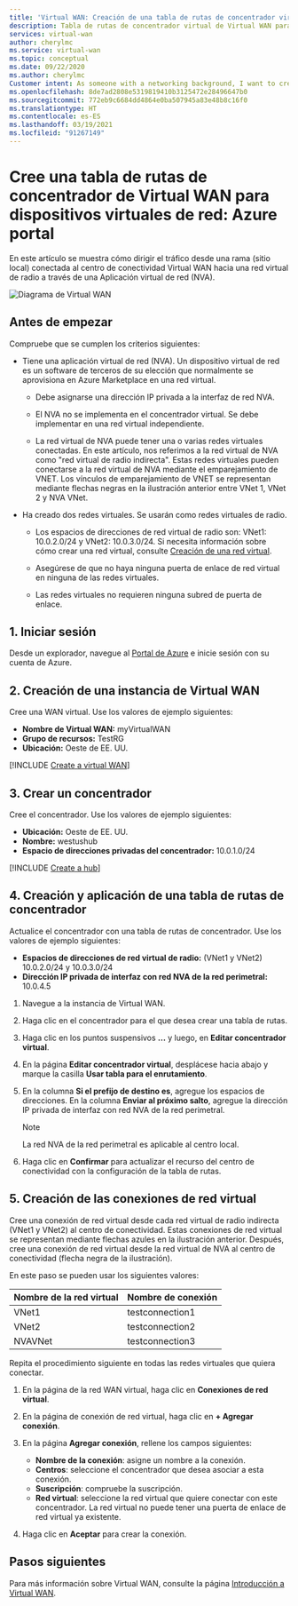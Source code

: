 ```yaml
---
title: 'Virtual WAN: Creación de una tabla de rutas de concentrador virtual en NVA: Azure portal'
description: Tabla de rutas de concentrador virtual de Virtual WAN para dirigir el tráfico a un dispositivo virtual de red con el portal.
services: virtual-wan
author: cherylmc
ms.service: virtual-wan
ms.topic: conceptual
ms.date: 09/22/2020
ms.author: cherylmc
Customer intent: As someone with a networking background, I want to create a route table using the portal.
ms.openlocfilehash: 8de7ad2808e5319819410b3125472e28496647b0
ms.sourcegitcommit: 772eb9c6684dd4864e0ba507945a83e48b8c16f0
ms.translationtype: HT
ms.contentlocale: es-ES
ms.lasthandoff: 03/19/2021
ms.locfileid: "91267149"
---
```

# <a name="create-a-virtual-wan-hub-route-table-for-nvas-azure-portal"></a>Cree una tabla de rutas de concentrador de Virtual WAN para dispositivos virtuales de red: Azure portal

En este artículo se muestra cómo dirigir el tráfico desde una rama (sitio local) conectada al centro de conectividad Virtual WAN hacia una red virtual de radio a través de una Aplicación virtual de red (NVA).

![Diagrama de Virtual WAN](./media/virtual-wan-route-table-nva/vwanroute.png)

## <a name="before-you-begin"></a>Antes de empezar

Compruebe que se cumplen los criterios siguientes:

*  Tiene una aplicación virtual de red (NVA). Un dispositivo virtual de red es un software de terceros de su elección que normalmente se aprovisiona en Azure Marketplace en una red virtual.

    * Debe asignarse una dirección IP privada a la interfaz de red NVA.

    * El NVA no se implementa en el concentrador virtual. Se debe implementar en una red virtual independiente.

    *  La red virtual de NVA puede tener una o varias redes virtuales conectadas. En este artículo, nos referimos a la red virtual de NVA como "red virtual de radio indirecta". Estas redes virtuales pueden conectarse a la red virtual de NVA mediante el emparejamiento de VNET. Los vínculos de emparejamiento de VNET se representan mediante flechas negras en la ilustración anterior entre VNet 1, VNet 2 y NVA VNet.
*  Ha creado dos redes virtuales. Se usarán como redes virtuales de radio.

    * Los espacios de direcciones de red virtual de radio son: VNet1: 10.0.2.0/24 y VNet2: 10.0.3.0/24. Si necesita información sobre cómo crear una red virtual, consulte [Creación de una red virtual](../virtual-network/quick-create-portal.md).

    * Asegúrese de que no haya ninguna puerta de enlace de red virtual en ninguna de las redes virtuales.

    * Las redes virtuales no requieren ninguna subred de puerta de enlace.

## <a name="1-sign-in"></a><a name="signin"></a>1. Iniciar sesión

Desde un explorador, navegue al [Portal de Azure](https://portal.azure.com) e inicie sesión con su cuenta de Azure.

## <a name="2-create-a-virtual-wan"></a><a name="vwan"></a>2. Creación de una instancia de Virtual WAN

Cree una WAN virtual. Use los valores de ejemplo siguientes:

* **Nombre de Virtual WAN:** myVirtualWAN
* **Grupo de recursos:** TestRG
* **Ubicación:** Oeste de EE. UU.

[!INCLUDE [Create a virtual WAN](../../includes/virtual-wan-tutorial-vwan-include.md)]

## <a name="3-create-a-hub"></a><a name="hub"></a>3. Crear un concentrador

Cree el concentrador. Use los valores de ejemplo siguientes:

* **Ubicación:** Oeste de EE. UU.
* **Nombre:** westushub
* **Espacio de direcciones privadas del concentrador:** 10.0.1.0/24

[!INCLUDE [Create a hub](../../includes/virtual-wan-tutorial-hub-include.md)]

## <a name="4-create-and-apply-a-hub-route-table"></a><a name="route"></a>4. Creación y aplicación de una tabla de rutas de concentrador

Actualice el concentrador con una tabla de rutas de concentrador. Use los valores de ejemplo siguientes:

* **Espacios de direcciones de red virtual de radio:** (VNet1 y VNet2) 10.0.2.0/24 y 10.0.3.0/24
* **Dirección IP privada de interfaz con red NVA de la red perimetral:** 10.0.4.5

1. Navegue a la instancia de Virtual WAN.
2. Haga clic en el concentrador para el que desea crear una tabla de rutas.
3. Haga clic en los puntos suspensivos **...** y luego, en **Editar concentrador virtual**.
4. En la página **Editar concentrador virtual**, desplácese hacia abajo y marque la casilla **Usar tabla para el enrutamiento**.
5. En la columna **Si el prefijo de destino es**, agregue los espacios de direcciones. En la columna **Enviar al próximo salto**, agregue la dirección IP privada de interfaz con red NVA de la red perimetral.

   > [!NOTE]
   > La red NVA de la red perimetral es aplicable al centro local.
   
6. Haga clic en **Confirmar** para actualizar el recurso del centro de conectividad con la configuración de la tabla de rutas.

## <a name="5-create-the-vnet-connections"></a><a name="connections"></a>5. Creación de las conexiones de red virtual

Cree una conexión de red virtual desde cada red virtual de radio indirecta (VNet1 y VNet2) al centro de conectividad. Estas conexiones de red virtual se representan mediante flechas azules en la ilustración anterior. Después, cree una conexión de red virtual desde la red virtual de NVA al centro de conectividad (flecha negra de la ilustración).

 En este paso se pueden usar los siguientes valores:

| Nombre de la red virtual| Nombre de conexión|
| --- | --- |
| VNet1 | testconnection1 |
| VNet2 | testconnection2 |
| NVAVNet | testconnection3 |

Repita el procedimiento siguiente en todas las redes virtuales que quiera conectar.

1. En la página de la red WAN virtual, haga clic en **Conexiones de red virtual**.
2. En la página de conexión de red virtual, haga clic en **+ Agregar conexión**.
3. En la página **Agregar conexión**, rellene los campos siguientes:

    * **Nombre de la conexión**: asigne un nombre a la conexión.
    * **Centros**: seleccione el concentrador que desea asociar a esta conexión.
    * **Suscripción**: compruebe la suscripción.
    * **Red virtual**: seleccione la red virtual que quiere conectar con este concentrador. La red virtual no puede tener una puerta de enlace de red virtual ya existente.
4. Haga clic en **Aceptar** para crear la conexión.

## <a name="next-steps"></a>Pasos siguientes

Para más información sobre Virtual WAN, consulte la página [Introducción a Virtual WAN](virtual-wan-about.md).
